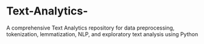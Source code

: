 # Text-Analytics-
A comprehensive Text Analytics repository for data preprocessing, tokenization, lemmatization, NLP, and exploratory text analysis using Python
